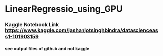 # LinearRegressio_using_GPU
### Kaggle Notebook Link https://www.kaggle.com/jashanjotsinghbindra/datascienceass1-101903159
#### see output files of github and not kaggle
